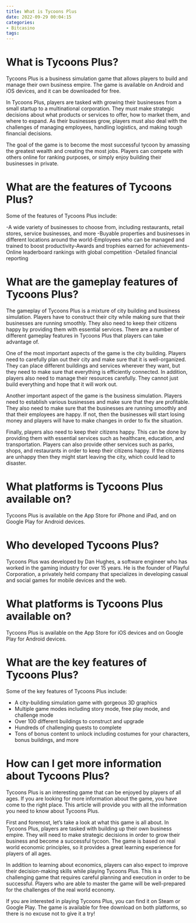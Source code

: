 ```yaml
---
title: What is Tycoons Plus
date: 2022-09-29 00:04:15
categories:
- Bitcasino
tags:
---
```



#  What is Tycoons Plus?

Tycoons Plus is a business simulation game that allows players to build and manage their own business empire. The game is available on Android and iOS devices, and it can be downloaded for free.

In Tycoons Plus, players are tasked with growing their businesses from a small startup to a multinational corporation. They must make strategic decisions about what products or services to offer, how to market them, and where to expand. As their businesses grow, players must also deal with the challenges of managing employees, handling logistics, and making tough financial decisions.

The goal of the game is to become the most successful tycoon by amassing the greatest wealth and creating the most jobs. Players can compete with others online for ranking purposes, or simply enjoy building their businesses in private.

# What are the features of Tycoons Plus?

Some of the features of Tycoons Plus include:

-A wide variety of businesses to choose from, including restaurants, retail stores, service businesses, and more
-Buyable properties and businesses in different locations around the world-Employees who can be managed and trained to boost productivity-Awards and trophies earned for achievements-Online leaderboard rankings with global competition
-Detailed financial reporting

#  What are the gameplay features of Tycoons Plus?



The gameplay of Tycoons Plus is a mixture of city building and business simulation. Players have to construct their city while making sure that their businesses are running smoothly. They also need to keep their citizens happy by providing them with essential services. There are a number of different gameplay features in Tycoons Plus that players can take advantage of.

One of the most important aspects of the game is the city building. Players need to carefully plan out their city and make sure that it is well-organized. They can place different buildings and services wherever they want, but they need to make sure that everything is efficiently connected. In addition, players also need to manage their resources carefully. They cannot just build everything and hope that it will work out.

Another important aspect of the game is the business simulation. Players need to establish various businesses and make sure that they are profitable. They also need to make sure that the businesses are running smoothly and that their employees are happy. If not, then the businesses will start losing money and players will have to make changes in order to fix the situation.

Finally, players also need to keep their citizens happy. This can be done by providing them with essential services such as healthcare, education, and transportation. Players can also provide other services such as parks, shops, and restaurants in order to keep their citizens happy. If the citizens are unhappy then they might start leaving the city, which could lead to disaster.

#  What platforms is Tycoons Plus available on?

Tycoons Plus is available on the App Store for iPhone and iPad, and on Google Play for Android devices.

#  Who developed Tycoons Plus?

Tycoons Plus was developed by Dan Hughes, a software engineer who has worked in the gaming industry for over 15 years. He is the founder of Playful Corporation, a privately held company that specializes in developing casual and social games for mobile devices and the web.

# What platforms is Tycoons Plus available on?

Tycoons Plus is available on the App Store for iOS devices and on Google Play for Android devices.

# What are the key features of Tycoons Plus?

Some of the key features of Tycoons Plus include:
- A city-building simulation game with gorgeous 3D graphics
- Multiple game modes including story mode, free play mode, and challenge mode
- Over 100 different buildings to construct and upgrade
- Hundreds of challenging quests to complete
- Tons of bonus content to unlock including costumes for your characters, bonus buildings, and more

#  How can I get more information about Tycoons Plus?

Tycoons Plus is an interesting game that can be enjoyed by players of all ages. If you are looking for more information about the game, you have come to the right place. This article will provide you with all the information you need to know about Tycoons Plus.

First and foremost, let’s take a look at what this game is all about. In Tycoons Plus, players are tasked with building up their own business empire. They will need to make strategic decisions in order to grow their business and become a successful tycoon. The game is based on real world economic principles, so it provides a great learning experience for players of all ages.

In addition to learning about economics, players can also expect to improve their decision-making skills while playing Tycoons Plus. This is a challenging game that requires careful planning and execution in order to be successful. Players who are able to master the game will be well-prepared for the challenges of the real world economy.

If you are interested in playing Tycoons Plus, you can find it on Steam or Google Play. The game is available for free download on both platforms, so there is no excuse not to give it a try!